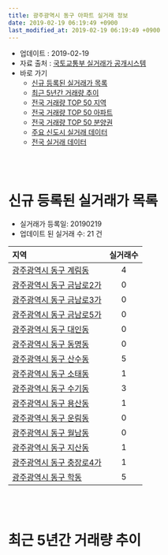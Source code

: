 ```yaml
---
title: 광주광역시 동구 아파트 실거래 정보
date: 2019-02-19 06:19:49 +0900
last_modified_at: 2019-02-19 06:19:49 +0900
---
```


* 업데이트 : 2019-02-19
* 자료 출처 : [국토교통부 실거래가 공개시스템](http://rt.molit.go.kr)
* 바로 가기
    * [신규 등록된 실거래가 목록](#신규-등록된-실거래가-목록)
    * [최근 5년간 거래량 추이](#최근-5년간-거래량-추이)
    * [전국 거래량 TOP 50 지역](https://ayogom.github.io/apt-trade-info/최근-3개월-전국에서-가장-거래가-많이-발생한-지역)
    * [전국 거래량 TOP 50 아파트](https://ayogom.github.io/apt-trade-info/최근-3개월-전국에서-가장-거래가-많이-발생한-아파트)
    * [전국 거래량 TOP 50 분양권](https://ayogom.github.io/apt-trade-info/최근-3개월-전국에서-가장-거래가-많이-발생한-분양권)
    * [주요 신도시 실거래 데이터](https://ayogom.github.io/apt-trade-info/주요-신도시)
    * [전국 실거래 데이터](https://ayogom.github.io/apt-trade-info/전국)

<br>
 
<br>

# 신규 등록된 실거래가 목록
* 실거래가 등록일: 20190219
* 업데이트 된 실거래 수: 21 건


|지역|실거래수|
|:---|:---:|
|[광주광역시 동구 계림동](https://ayogom.github.io/apt-trade-info/광주광역시-동구-계림동)|4|
|[광주광역시 동구 금남로2가](https://ayogom.github.io/apt-trade-info/광주광역시-동구-금남로2가)|0|
|[광주광역시 동구 금남로3가](https://ayogom.github.io/apt-trade-info/광주광역시-동구-금남로3가)|0|
|[광주광역시 동구 금남로5가](https://ayogom.github.io/apt-trade-info/광주광역시-동구-금남로5가)|0|
|[광주광역시 동구 대인동](https://ayogom.github.io/apt-trade-info/광주광역시-동구-대인동)|0|
|[광주광역시 동구 동명동](https://ayogom.github.io/apt-trade-info/광주광역시-동구-동명동)|0|
|[광주광역시 동구 산수동](https://ayogom.github.io/apt-trade-info/광주광역시-동구-산수동)|5|
|[광주광역시 동구 소태동](https://ayogom.github.io/apt-trade-info/광주광역시-동구-소태동)|1|
|[광주광역시 동구 수기동](https://ayogom.github.io/apt-trade-info/광주광역시-동구-수기동)|3|
|[광주광역시 동구 용산동](https://ayogom.github.io/apt-trade-info/광주광역시-동구-용산동)|1|
|[광주광역시 동구 운림동](https://ayogom.github.io/apt-trade-info/광주광역시-동구-운림동)|0|
|[광주광역시 동구 월남동](https://ayogom.github.io/apt-trade-info/광주광역시-동구-월남동)|0|
|[광주광역시 동구 지산동](https://ayogom.github.io/apt-trade-info/광주광역시-동구-지산동)|1|
|[광주광역시 동구 충장로4가](https://ayogom.github.io/apt-trade-info/광주광역시-동구-충장로4가)|1|
|[광주광역시 동구 학동](https://ayogom.github.io/apt-trade-info/광주광역시-동구-학동)|5|


<br>
 
<br>

# 최근 5년간 거래량 추이


<div style="width:100%;">
    <canvas id="deal_progress" height="200"></canvas>
</div>

<script>
new Chart(document.getElementById("deal_progress"), {
    type: 'line',
    data: {
        labels: ['201402','201403','201404','201405','201406','201407','201408','201409','201410','201411','201412','201501','201502','201503','201504','201505','201506','201507','201508','201509','201510','201511','201512','201601','201602','201603','201604','201605','201606','201607','201608','201609','201610','201611','201612','201701','201702','201703','201704','201705','201706','201707','201708','201709','201710','201711','201712','201801','201802','201803','201804','201805','201806','201807','201808','201809','201810','201811','201812','201901','201902'],
        datasets: [{
            label: '매매',
            pointRadius: 1,
            data: [76, 65, 68, 58, 73, 57, 47, 62, 67, 76, 54, 69, 78, 107, 59, 53, 50, 63, 39, 39, 80, 69, 43, 35, 49, 97, 59, 53, 57, 59, 60, 55, 77, 55, 54, 44, 67, 65, 55, 70, 67, 82, 80, 68, 52, 107, 58, 625, 319, 253, 164, 172, 194, 186, 210, 178, 157, 94, 82, 66, 23],
            borderColor: "rgba(255, 201, 14, 1)",
            backgroundColor: "rgba(255, 201, 14, 0.5)",
            fill: false,
            lineTension: 0
        },{
            label: '전월세',
            pointRadius: 1,
            data: [26, 17, 17, 19, 12, 29, 25, 29, 25, 21, 24, 27, 24, 39, 22, 23, 15, 18, 14, 13, 26, 18, 28, 31, 31, 30, 41, 45, 52, 46, 38, 28, 27, 35, 30, 70, 122, 182, 58, 53, 39, 31, 29, 26, 17, 24, 42, 68, 50, 65, 47, 65, 69, 59, 40, 33, 51, 41, 37, 64, 24],
            borderColor: "rgba(0, 141, 185, 1)",
            backgroundColor: "rgba(0, 141, 185, 0.5)",
            fill: false,
            lineTension: 0
        }
        ]
    },
    options: {
        responsive: true,
        title: {
            display: false
        },
        tooltips: {
            mode: 'index',
            intersect: false
        },
        hover: {
            mode: 'nearest',
            intersect: true
        },
        scales: {
            xAxes: [{
                display: true,
                scaleLabel: {
                    display: true,
                    labelString: '년/월'
                }
            }],
            yAxes: [{
                display: true,
                ticks: {
                    suggestedMin: 0,
                },
                scaleLabel: {
                    display: true,
                    labelString: '실거래 수'
                }
            }]
        }
    }
});

</script>


<br>
 
<br>

